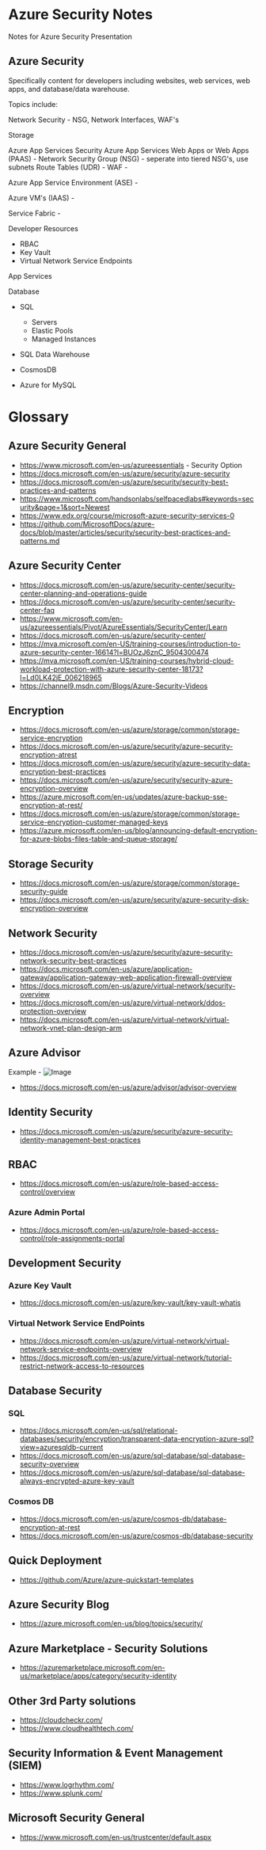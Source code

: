 # Azure Security Notes

Notes for Azure Security Presentation

## Azure Security

Specifically content for developers including websites, web services, web apps, and database/data warehouse.

Topics include:

Network Security - NSG, Network Interfaces, WAF's 

Storage

Azure App Services Security
Azure App Services Web Apps or Web Apps (PAAS) - 
Network Security Group (NSG) - seperate into tiered NSG's, use subnets
Route Tables (UDR) - 
WAF -

Azure App Service Environment (ASE) -


Azure VM's (IAAS) - 


Service Fabric -


Developer Resources
* RBAC
* Key Vault
* Virtual Network Service Endpoints

App Services

Database
* SQL
    * Servers
    * Elastic Pools
    * Managed Instances

* SQL Data Warehouse

* CosmosDB

* Azure for MySQL

# Glossary

## Azure Security General

* https://www.microsoft.com/en-us/azureessentials - Security Option
* https://docs.microsoft.com/en-us/azure/security/azure-security
* https://docs.microsoft.com/en-us/azure/security/security-best-practices-and-patterns
* https://www.microsoft.com/handsonlabs/selfpacedlabs#keywords=security&page=1&sort=Newest
* https://www.edx.org/course/microsoft-azure-security-services-0
* https://github.com/MicrosoftDocs/azure-docs/blob/master/articles/security/security-best-practices-and-patterns.md

## Azure Security Center

* https://docs.microsoft.com/en-us/azure/security-center/security-center-planning-and-operations-guide
* https://docs.microsoft.com/en-us/azure/security-center/security-center-faq
* https://www.microsoft.com/en-us/azureessentials/Pivot/AzureEssentials/SecurityCenter/Learn
* https://docs.microsoft.com/en-us/azure/security-center/
* https://mva.microsoft.com/en-US/training-courses/introduction-to-azure-security-center-16614?l=BUOzJ6znC_9504300474
* https://mva.microsoft.com/en-US/training-courses/hybrid-cloud-workload-protection-with-azure-security-center-18173?l=Ld0LK42jE_006218965
* https://channel9.msdn.com/Blogs/Azure-Security-Videos

## Encryption

* https://docs.microsoft.com/en-us/azure/storage/common/storage-service-encryption
* https://docs.microsoft.com/en-us/azure/security/azure-security-encryption-atrest
* https://docs.microsoft.com/en-us/azure/security/azure-security-data-encryption-best-practices
* https://docs.microsoft.com/en-us/azure/security/security-azure-encryption-overview
* https://azure.microsoft.com/en-us/updates/azure-backup-sse-encryption-at-rest/
* https://docs.microsoft.com/en-us/azure/storage/common/storage-service-encryption-customer-managed-keys
* https://azure.microsoft.com/en-us/blog/announcing-default-encryption-for-azure-blobs-files-table-and-queue-storage/

## Storage Security

* https://docs.microsoft.com/en-us/azure/storage/common/storage-security-guide
* https://docs.microsoft.com/en-us/azure/security/azure-security-disk-encryption-overview

## Network Security

* https://docs.microsoft.com/en-us/azure/security/azure-security-network-security-best-practices
* https://docs.microsoft.com/en-us/azure/application-gateway/application-gateway-web-application-firewall-overview
* https://docs.microsoft.com/en-us/azure/virtual-network/security-overview
* https://docs.microsoft.com/en-us/azure/virtual-network/ddos-protection-overview
* https://docs.microsoft.com/en-us/azure/virtual-network/virtual-network-vnet-plan-design-arm

## Azure Advisor

Example -
![Image](AdvisorDemo.PNG)

* https://docs.microsoft.com/en-us/azure/advisor/advisor-overview

## Identity Security

* https://docs.microsoft.com/en-us/azure/security/azure-security-identity-management-best-practices

## RBAC

* https://docs.microsoft.com/en-us/azure/role-based-access-control/overview

### Azure Admin Portal

* https://docs.microsoft.com/en-us/azure/role-based-access-control/role-assignments-portal

## Development Security

### Azure Key Vault

* https://docs.microsoft.com/en-us/azure/key-vault/key-vault-whatis

### Virtual Network Service EndPoints

* https://docs.microsoft.com/en-us/azure/virtual-network/virtual-network-service-endpoints-overview
* https://docs.microsoft.com/en-us/azure/virtual-network/tutorial-restrict-network-access-to-resources

## Database Security

### SQL

* https://docs.microsoft.com/en-us/sql/relational-databases/security/encryption/transparent-data-encryption-azure-sql?view=azuresqldb-current
* https://docs.microsoft.com/en-us/azure/sql-database/sql-database-security-overview
* https://docs.microsoft.com/en-us/azure/sql-database/sql-database-always-encrypted-azure-key-vault

### Cosmos DB

* https://docs.microsoft.com/en-us/azure/cosmos-db/database-encryption-at-rest
* https://docs.microsoft.com/en-us/azure/cosmos-db/database-security

## Quick Deployment

* https://github.com/Azure/azure-quickstart-templates

## Azure Security Blog

* https://azure.microsoft.com/en-us/blog/topics/security/

## Azure Marketplace - Security Solutions

* https://azuremarketplace.microsoft.com/en-us/marketplace/apps/category/security-identity

## Other 3rd Party solutions

* https://cloudcheckr.com/
* https://www.cloudhealthtech.com/

## Security Information & Event Management (SIEM)

* https://www.logrhythm.com/
* https://www.splunk.com/

## Microsoft Security General

* https://www.microsoft.com/en-us/trustcenter/default.aspx
